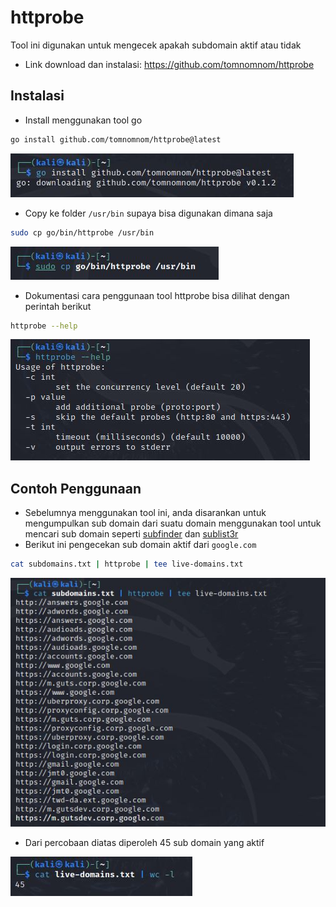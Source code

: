 # httprobe
Tool ini digunakan untuk mengecek apakah subdomain aktif atau tidak

- Link download dan instalasi: https://github.com/tomnomnom/httprobe

## Instalasi
- Install menggunakan tool go
```sh
go install github.com/tomnomnom/httprobe@latest
```

![alt text](https://github.com/rahardian-dwi-saputra/bugbounty-tools/blob/main/assets/httprobe/httprobe%201.JPG)

- Copy ke folder `/usr/bin` supaya bisa digunakan dimana saja
```sh
sudo cp go/bin/httprobe /usr/bin
```

![alt text](https://github.com/rahardian-dwi-saputra/bugbounty-tools/blob/main/assets/httprobe/httprobe%202.JPG)

- Dokumentasi cara penggunaan tool httprobe bisa dilihat dengan perintah berikut
```sh
httprobe --help
```

![alt text](https://github.com/rahardian-dwi-saputra/bugbounty-tools/blob/main/assets/httprobe/httprobe%203.JPG)

## Contoh Penggunaan
- Sebelumnya menggunakan tool ini, anda disarankan untuk mengumpulkan sub domain dari suatu domain menggunakan tool untuk mencari sub domain seperti [subfinder](https://github.com/rahardian-dwi-saputra/bugbounty-tools/blob/main/tools/subdomain/subfinder.md) dan [sublist3r](https://github.com/rahardian-dwi-saputra/bugbounty-tools/blob/main/tools/subdomain/sublist3r.md)
- Berikut ini pengecekan sub domain aktif dari `google.com`
```sh
cat subdomains.txt | httprobe | tee live-domains.txt
```

![alt text](https://github.com/rahardian-dwi-saputra/bugbounty-tools/blob/main/assets/httprobe/httprobe%204.JPG)

- Dari percobaan diatas diperoleh 45 sub domain yang aktif

![alt text](https://github.com/rahardian-dwi-saputra/bugbounty-tools/blob/main/assets/httprobe/httprobe%205.JPG)
